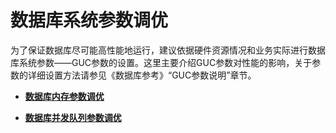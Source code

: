# 数据库系统参数调优<a name="ZH-CN_TOPIC_0245374529"></a>

为了保证数据库尽可能高性能地运行，建议依据硬件资源情况和业务实际进行数据库系统参数——GUC参数的设置。这里主要介绍GUC参数对性能的影响，关于参数的详细设置方法请参见《数据库参考》“GUC参数说明”章节。

-   **[数据库内存参数调优](数据库内存参数调优.md)**  

-   **[数据库并发队列参数调优](数据库并发队列参数调优.md)**  

